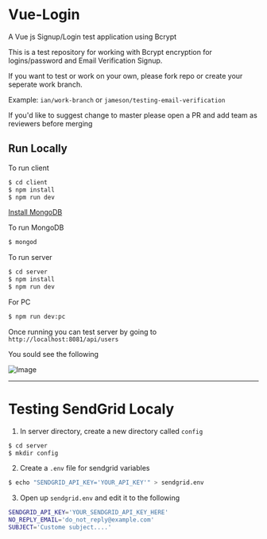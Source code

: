# Vue-Login
A Vue js Signup/Login test application using Bcrypt

This is a test repository for working with Bcrypt encryption for logins/password and Email Verification Signup.

If you want to test or work on your own, please fork repo or create your seperate work branch.

Example: `ian/work-branch` or `jameson/testing-email-verification`

If you'd like to suggest change to master please open a PR and add team as reviewers before merging


## Run Locally

To run client

```sh
$ cd client
$ npm install
$ npm run dev
```

[Install MongoDB](https://treehouse.github.io/installation-guides/mac/mongo-mac.html)

To run MongoDB

```sh
$ mongod
```


To run server

```sh
$ cd server
$ npm install
$ npm run dev
```

For PC

```sh
$ npm run dev:pc
```


Once running you can test server by going to `http://localhost:8081/api/users`

You sould see the following

![Image](https://i.imgur.com/Qo6KxyX.png)
____________________________

# Testing SendGrid Localy
1. In server directory, create a new directory called `config`
```sh
$ cd server
$ mkdir config
```
2. Create a `.env` file for sendgrid variables
```sh
$ echo "SENDGRID_API_KEY='YOUR_API_KEY'" > sendgrid.env
```
3. Open up `sendgrid.env` and edit it to the following
```sh
SENDGRID_API_KEY='YOUR_SENDGRID_API_KEY_HERE'
NO_REPLY_EMAIL='do_not_reply@example.com'
SUBJECT='Custome subject....'
```